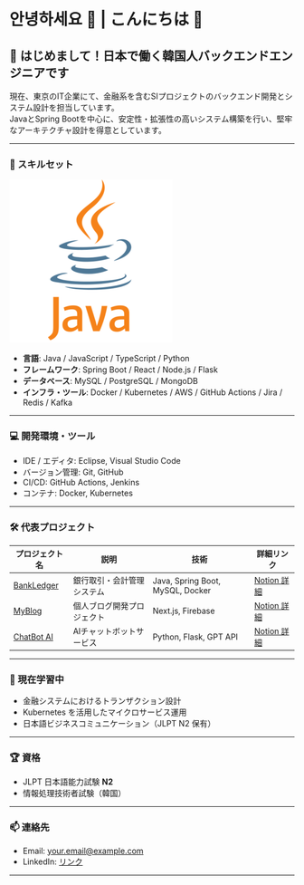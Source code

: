 # 안녕하세요 👋 | こんにちは 👋

## 👋 はじめまして！日本で働く韓国人バックエンドエンジニアです
現在、東京のIT企業にて、金融系を含むSIプロジェクトのバックエンド開発とシステム設計を担当しています。  
JavaとSpring Bootを中心に、安定性・拡張性の高いシステム構築を行い、堅牢なアーキテクチャ設計を得意としています。

---

### 💼 スキルセット
![Java 로고](https://raw.githubusercontent.com/github/explore/main/topics/java/java.png)

- **言語**: Java / JavaScript / TypeScript / Python  
- **フレームワーク**: Spring Boot / React / Node.js / Flask  
- **データベース**: MySQL / PostgreSQL / MongoDB  
- **インフラ・ツール**: Docker / Kubernetes / AWS / GitHub Actions / Jira / Redis / Kafka  

---

### 💻 開発環境・ツール
- IDE / エディタ: Eclipse, Visual Studio Code
- バージョン管理: Git, GitHub
- CI/CD: GitHub Actions, Jenkins
- コンテナ: Docker, Kubernetes

---

### 🛠️ 代表プロジェクト
| プロジェクト名 | 説明 | 技術 | 詳細リンク |
|----------------|------|------|------------|
| [BankLedger](https://github.com/username/bankledger) | 銀行取引・会計管理システム | Java, Spring Boot, MySQL, Docker | [Notion 詳細](https://notion.link/bankledger) |
| [MyBlog](https://github.com/username/myblog) | 個人ブログ開発プロジェクト | Next.js, Firebase | [Notion 詳細](https://notion.link/myblog) |
| [ChatBot AI](https://github.com/username/chatbot-ai) | AIチャットボットサービス | Python, Flask, GPT API | [Notion 詳細](https://notion.link/chatbot) |

---

### 🌱 現在学習中
- 金融システムにおけるトランザクション設計
- Kubernetes を活用したマイクロサービス運用
- 日本語ビジネスコミュニケーション（JLPT N2 保有）

---

### 🏆 資格
- JLPT 日本語能力試験 **N2**
- 情報処理技術者試験（韓国）

---

### 📫 連絡先
- Email: your.email@example.com
- LinkedIn: [リンク](https://linkedin.com/in/yourprofile)

---
